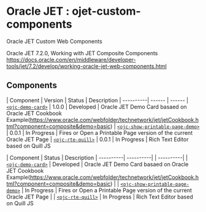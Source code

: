 
# Oracle JET : ojet-custom-components

Oracle JET Custom Web Components

Oracle JET 7.2.0, Working with JET Composite Components
https://docs.oracle.com/en/middleware/developer-tools/jet/7.2/develop/working-oracle-jet-web-components.html

## Components

| Component | Version | Status | Description
| ----------| ------ | ------
| [`<ojc-demo-card>`](https://github.com/DanielMerchan/ojet-custom-components/tree/master/src/js/jet-composites/ojc-card) | 1.0.0 | Developed | Oracle JET Demo Card basaed on Oracle JET Cookbook Example(https://www.oracle.com/webfolder/technetwork/jet/jetCookbook.html?component=composite&demo=basic)
| [`<ojc-show-printable-page-demo>`](https://github.com/DanielMerchan/ojet-custom-components/tree/master/src/js/jet-composites/ojc-show-printable-page) | 0.0.1 | In Progress | Fires or Open a Printable Page version of the current Oracle JET Page
| [`<ojc-rte-quill>`]() | 0.0.1 | In Progress | Rich Text Editor based on Quill JS

| Component  | Status | Description
| ----------| ----------| | ----------|
| [`<ojc-demo-card>`](https://github.com/DanielMerchan/ojet-custom-components/tree/master/src/js/jet-composites/ojc-card) | Developed | Oracle JET Demo Card basaed on Oracle JET Cookbook Example(https://www.oracle.com/webfolder/technetwork/jet/jetCookbook.html?component=composite&demo=basic) |
| [`<ojc-show-printable-page-demo>`](https://github.com/DanielMerchan/ojet-custom-components/tree/master/src/js/jet-composites/ojc-show-printable-page) | In Progress | Fires or Open a Printable Page version of the current Oracle JET Page |
| [`<ojc-rte-quill>`]() | In Progress | Rich Text Editor based on Quill JS
